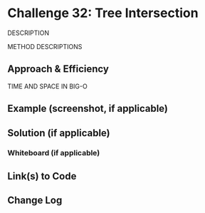 # Challenge 32: Tree Intersection

DESCRIPTION

METHOD DESCRIPTIONS

## Approach & Efficiency

TIME AND SPACE IN BIG-O

## Example (screenshot, if applicable)

## Solution (if applicable)

### Whiteboard (if applicable)

## Link(s) to Code

## Change Log